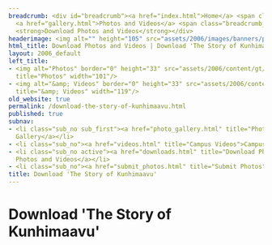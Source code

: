 ```yaml
---
breadcrumb: <div id="breadcrumb"><a href="index.html">Home</a> <span class="breadcrumb_spacer">&gt;</span>
  <a href="gallery.html">Photos and Videos</a> <span class="breadcrumb_spacer">&gt;</span>
  <strong>Download Photos and Videos</strong></div>
headerimage: <img alt="" height="105" src="assets/2006/images/banners/photos.jpg" width="472"/>
html_title: Download Photos and Videos | Download 'The Story of Kunhimaavu'
layout: 2006_default
left_title:
- <img alt="Photos" border="0" height="33" src="assets/2006/content/gt/25502cdde4323dd97bc96f666707bdb0.png"
  title="Photos" width="101"/>
- <img alt="&amp; Videos" border="0" height="33" src="assets/2006/content/gt/a3dbf8e159297a632cadcec25243418a.png"
  title="&amp; Videos" width="119"/>
old_website: true
permalink: /download-the-story-of-kunhimaavu.html
published: true
subnav:
- <li class="sub_no sub_first"><a href="photo_gallery.html" title="Photo Gallery">Photo
  Gallery</a></li>
- <li class="sub_no"><a href="videos.html" title="Campus Videos">Campus Videos</a></li>
- <li class="sub_no active"><a href="downloads.html" title="Download Photos and Videos">Download
  Photos and Videos</a></li>
- <li class="sub_no"><a href="submit_photos.html" title="Submit Photos">Submit Photos</a></li>
title: Download 'The Story of Kunhimaavu'
---
```


# Download 'The Story of Kunhimaavu'